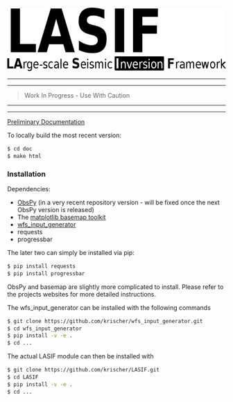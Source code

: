![Logo](/doc/logo/lasif_logo.png)

---
---

> Work In Progress - Use With Caution

---
---

[Preliminary Documentation](http://krischer.github.io/LASIF)

To locally build the most recent version:

```bash
$ cd doc
$ make html
```


### Installation

Dependencies:

* [ObsPy](http://www.obspy.org) (in a very recent repository version - will be fixed once the next ObsPy version is released)
* The [matplotlib basemap toolkit](http://matplotlib.org/basemap/)
* [wfs_input_generator](http://github.com/krischer/wfs_input_generator)
* requests
* progressbar

The later two can simply be installed via pip:

```bash
$ pip install requests
$ pip install progressbar
```

ObsPy and basemap are slightly more complicated to install. Please refer to the
projects websites for more detailed instructions.

The wfs_input_generator can be installed with the following commands

```bash
$ git clone https://github.com/krischer/wfs_input_generator.git
$ cd wfs_input_generator
$ pip install -v -e .
$ cd ...
```

The actual LASIF module can then be installed with

```bash
$ git clone https://github.com/krischer/LASIF.git
$ cd LASIF
$ pip install -v -e .
$ cd ...
```
